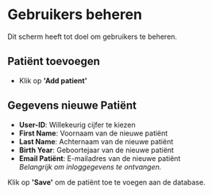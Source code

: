 # Gebruikers beheren

Dit scherm heeft tot doel om gebruikers te beheren.

## Patiënt toevoegen

- Klik op **'Add patient'**

## Gegevens nieuwe Patiënt

- **User-ID**: Willekeurig cijfer te kiezen
- **First Name**: Voornaam van de nieuwe patiënt
- **Last Name**: Achternaam van de nieuwe patiënt
- **Birth Year**: Geboortejaar van de nieuwe patiënt
- **Email Patiënt**: E-mailadres van de nieuwe patiënt  
  *Belangrijk om inloggegevens te ontvangen.*

Klik op **'Save'** om de patiënt toe te voegen aan de database.
